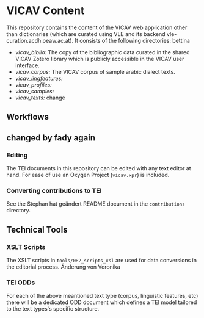 # VICAV Content

This repository contains the content of the VICAV web application other than dictionaries (which are curated using VLE and its backend vle-curation.acdh.oeaw.ac.at).
It consists of the following directories:
bettina
* *vicav_biblio:* The copy of the bibliographic data curated in the shared VICAV Zotero  library which is publicly accessible in the VICAV user interface.
* *vicav_corpus:* The VICAV corpus of sample arabic dialect texts.
* *vicav_lingfeatures:*
* *vicav_profiles:*
* *vicav_samples:*
* *vicav_texts:*
change
## Workflows
## changed by fady again
### Editing

The TEI documents in this repository can be edited with any text editor at hand. For ease of use an Oxygen Project (`vicav.xpr`) is included.

### Converting contributions to TEI 

See the Stephan hat geändert README document in the `contributions` directory.

## Technical Tools
### XSLT Scripts

The XSLT scripts in `tools/082_scripts_xsl` are used for data conversions in the editorial process.
Änderung von Veronika
### TEI ODDs

For each of the above meantioned text type (corpus, linguistic features, etc) there will be a dedicated ODD document which defines a TEI model tailored to the text types's specific structure.

